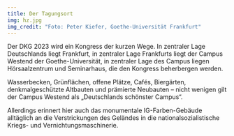```yaml
---
title: Der Tagungsort
img: hz.jpg
img_credit: "Foto: Peter Kiefer, Goethe-Universität Frankfurt"
---
```


Der DKG 2023 wird ein Kongress der kurzen Wege. In zentraler Lage Deutschlands liegt Frankfurt, in zentraler Lage Frankfurts liegt der Campus Westend der Goethe-Universität, in zentraler Lage des Campus liegen Hörsaalzentrum und Seminarhaus, die den Kongress beherbergen werden.

Wasserbecken, Grünflächen, offene Plätze, Cafés, Biergärten, denkmalgeschützte Altbauten und prämierte Neubauten – nicht wenigen gilt der Campus Westend als „Deutschlands schönster Campus“.

Allerdings erinnert hier auch das monumentale IG-Farben-Gebäude alltäglich an die Verstrickungen des Geländes in die nationalsozialistische Kriegs- und Vernichtungsmaschinerie.
